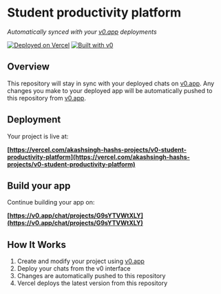 # Student productivity platform

*Automatically synced with your [v0.app](https://v0.app) deployments*

[![Deployed on Vercel](https://img.shields.io/badge/Deployed%20on-Vercel-black?style=for-the-badge&logo=vercel)](https://vercel.com/akashsingh-hashs-projects/v0-student-productivity-platform)
[![Built with v0](https://img.shields.io/badge/Built%20with-v0.app-black?style=for-the-badge)](https://v0.app/chat/projects/G9sYTVWtXLY)

## Overview

This repository will stay in sync with your deployed chats on [v0.app](https://v0.app).
Any changes you make to your deployed app will be automatically pushed to this repository from [v0.app](https://v0.app).

## Deployment

Your project is live at:

**[https://vercel.com/akashsingh-hashs-projects/v0-student-productivity-platform](https://vercel.com/akashsingh-hashs-projects/v0-student-productivity-platform)**

## Build your app

Continue building your app on:

**[https://v0.app/chat/projects/G9sYTVWtXLY](https://v0.app/chat/projects/G9sYTVWtXLY)**

## How It Works

1. Create and modify your project using [v0.app](https://v0.app)
2. Deploy your chats from the v0 interface
3. Changes are automatically pushed to this repository
4. Vercel deploys the latest version from this repository
